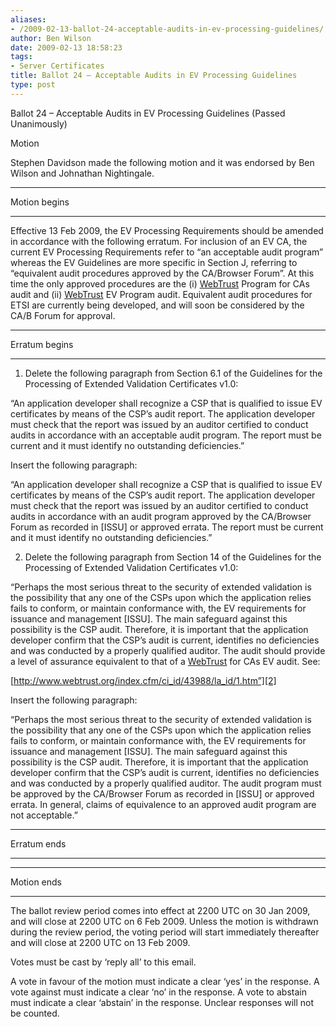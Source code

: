 ```yaml
---
aliases:
- /2009-02-13-ballot-24-acceptable-audits-in-ev-processing-guidelines/
author: Ben Wilson
date: 2009-02-13 18:58:23
tags:
- Server Certificates
title: Ballot 24 – Acceptable Audits in EV Processing Guidelines
type: post
---
```


Ballot 24 – Acceptable Audits in EV Processing Guidelines (Passed Unanimously)

Motion

Stephen Davidson made the following motion and it was endorsed by Ben Wilson and Johnathan Nightingale.

______________________________________________________________________

Motion begins

______________________________________________________________________

Effective 13 Feb 2009, the EV Processing Requirements should be amended in accordance with the following erratum. For inclusion of an EV CA, the current EV Processing Requirements refer to “an acceptable audit program” whereas the EV Guidelines are more specific in Section J, referring to “equivalent audit procedures approved by the CA/Browser Forum”. At this time the only approved procedures are the (i) [WebTrust][1] Program for CAs audit and (ii) [WebTrust][1] EV Program audit. Equivalent audit procedures for ETSI are currently being developed, and will soon be considered by the CA/B Forum for approval.

______________________________________________________________________

Erratum begins

______________________________________________________________________

1. Delete the following paragraph from Section 6.1 of the Guidelines for the Processing of Extended Validation Certificates v1.0:

“An application developer shall recognize a CSP that is qualified to issue EV certificates by means of the CSP’s audit report. The application developer must check that the report was issued by an auditor certified to conduct audits in accordance with an acceptable audit program. The report must be current and it must identify no outstanding deficiencies.”

Insert the following paragraph:

“An application developer shall recognize a CSP that is qualified to issue EV certificates by means of the CSP’s audit report. The application developer must check that the report was issued by an auditor certified to conduct audits in accordance with an audit program approved by the CA/Browser Forum as recorded in \[ISSU\] or approved errata. The report must be current and it must identify no outstanding deficiencies.”

2. Delete the following paragraph from Section 14 of the Guidelines for the Processing of Extended Validation Certificates v1.0:

“Perhaps the most serious threat to the security of extended validation is the possibility that any one of the CSPs upon which the application relies fails to conform, or maintain conformance with, the EV requirements for issuance and management \[ISSU\]. The main safeguard against this possibility is the CSP audit. Therefore, it is important that the application developer confirm that the CSP’s audit is current, identifies no deficiencies and was conducted by a properly qualified auditor. The audit should provide a level of assurance equivalent to that of a [WebTrust][1] for CAs EV audit. See:

[http://www.webtrust.org/index.cfm/ci_id/43988/la_id/1.htm”][2]

Insert the following paragraph:

“Perhaps the most serious threat to the security of extended validation is the possibility that any one of the CSPs upon which the application relies fails to conform, or maintain conformance with, the EV requirements for issuance and management \[ISSU\]. The main safeguard against this possibility is the CSP audit. Therefore, it is important that the application developer confirm that the CSP’s audit is current, identifies no deficiencies and was conducted by a properly qualified auditor. The audit program must be approved by the CA/Browser Forum as recorded in \[ISSU\] or approved errata. In general, claims of equivalence to an approved audit program are not acceptable.”

______________________________________________________________________

Erratum ends

______________________________________________________________________

______________________________________________________________________

Motion ends

______________________________________________________________________

The ballot review period comes into effect at 2200 UTC on 30 Jan 2009, and will close at 2200 UTC on 6 Feb 2009. Unless the motion is withdrawn during the review period, the voting period will start immediately thereafter and will close at 2200 UTC on 13 Feb 2009.

Votes must be cast by ‘reply all’ to this email.

A vote in favour of the motion must indicate a clear ‘yes’ in the response. A vote against must indicate a clear ‘no’ in the response. A vote to abstain must indicate a clear ‘abstain’ in the response. Unclear responses will not be counted.

[1]: /wiki/WebTrust
[2]: http://www.webtrust.org/index.cfm/ci_id/43988/la_id/1.htm%E2%80%9D